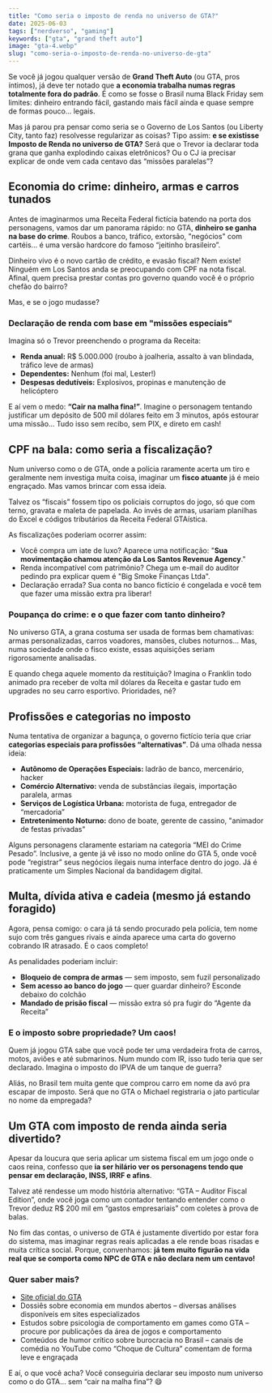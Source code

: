```yaml
---
title: "Como seria o imposto de renda no universo de GTA?"
date: 2025-06-03
tags: ["nerdverso", "gaming"]
keywords: ["gta", "grand theft auto"]
image: "gta-4.webp"
slug: "como-seria-o-imposto-de-renda-no-universo-de-gta"
---
```


Se você já jogou qualquer versão de **Grand Theft Auto** (ou GTA, pros íntimos), já deve ter notado que **a economia trabalha numas regras totalmente fora do padrão**. É como se fosse o Brasil numa Black Friday sem limites: dinheiro entrando fácil, gastando mais fácil ainda e quase sempre de formas pouco... legais.

Mas já parou pra pensar como seria se o Governo de Los Santos (ou Liberty City, tanto faz) resolvesse regularizar as coisas? Tipo assim: **e se existisse Imposto de Renda no universo de GTA?** Será que o Trevor ia declarar toda grana que ganha explodindo caixas eletrônicos? Ou o CJ ia precisar explicar de onde vem cada centavo das “missões paralelas”?

## Economia do crime: dinheiro, armas e carros tunados

Antes de imaginarmos uma Receita Federal fictícia batendo na porta dos personagens, vamos dar um panorama rápido: no GTA, **dinheiro se ganha na base do crime**. Roubos a banco, tráfico, extorsão, "negócios" com cartéis... é uma versão hardcore do famoso “jeitinho brasileiro”.

Dinheiro vivo é o novo cartão de crédito, e evasão fiscal? Nem existe! Ninguém em Los Santos anda se preocupando com CPF na nota fiscal. Afinal, quem precisa prestar contas pro governo quando você é o próprio chefão do bairro?

Mas, e se o jogo mudasse?

### Declaração de renda com base em "missões especiais"

Imagina só o Trevor preenchendo o programa da Receita:

*   **Renda anual:** R$ 5.000.000 (roubo à joalheria, assalto à van blindada, tráfico leve de armas)
*   **Dependentes:** Nenhum (foi mal, Lester!)
*   **Despesas dedutíveis:** Explosivos, propinas e manutenção de helicóptero

E aí vem o medo: **“Cair na malha fina!”**. Imagine o personagem tentando justificar um depósito de 500 mil dólares feito em 3 minutos, após estourar uma missão... Tudo isso sem recibo, sem PIX, e direto em cash!

## CPF na bala: como seria a fiscalização?

Num universo como o de GTA, onde a polícia raramente acerta um tiro e geralmente nem investiga muita coisa, imaginar um **fisco atuante** já é meio engraçado. Mas vamos brincar com essa ideia.

Talvez os “fiscais” fossem tipo os policiais corruptos do jogo, só que com terno, gravata e maleta de papelada. Ao invés de armas, usariam planilhas do Excel e códigos tributários da Receita Federal GTAística.

As fiscalizações poderiam ocorrer assim:

*   Você compra um iate de luxo? Aparece uma notificação: "**Sua movimentação chamou atenção da Los Santos Revenue Agency**."
*   Renda incompatível com patrimônio? Chega um e-mail do auditor pedindo pra explicar quem é "Big Smoke Finanças Ltda".
*   Declaração errada? Sua conta no banco fictício é congelada e você tem que fazer uma missão extra pra liberar!

### Poupança do crime: e o que fazer com tanto dinheiro?

No universo GTA, a grana costuma ser usada de formas bem chamativas: armas personalizadas, carros voadores, mansões, clubes noturnos... Mas, numa sociedade onde o fisco existe, essas aquisições seriam rigorosamente analisadas.

E quando chega aquele momento da restituição? Imagina o Franklin todo animado pra receber de volta mil dólares da Receita e gastar tudo em upgrades no seu carro esportivo. Prioridades, né?

## Profissões e categorias no imposto

Numa tentativa de organizar a bagunça, o governo fictício teria que criar **categorias especiais para profissões “alternativas”**. Dá uma olhada nessa ideia:

*   **Autônomo de Operações Especiais:** ladrão de banco, mercenário, hacker
*   **Comércio Alternativo:** venda de substâncias ilegais, importação paralela, armas
*   **Serviços de Logística Urbana:** motorista de fuga, entregador de “mercadoria”
*   **Entretenimento Noturno:** dono de boate, gerente de cassino, "animador de festas privadas"

Alguns personagens claramente estariam na categoria “MEI do Crime Pesado”. Inclusive, a gente já vê isso no modo online do GTA 5, onde você pode “registrar” seus negócios ilegais numa interface dentro do jogo. Já é praticamente um Simples Nacional da bandidagem digital.

## Multa, dívida ativa e cadeia (mesmo já estando foragido)

Agora, pensa comigo: o cara já tá sendo procurado pela polícia, tem nome sujo com três gangues rivais e ainda aparece uma carta do governo cobrando IR atrasado. É o caos completo!

As penalidades poderiam incluir:

*   **Bloqueio de compra de armas** — sem imposto, sem fuzil personalizado
*   **Sem acesso ao banco do jogo** — quer guardar dinheiro? Esconde debaixo do colchão
*   **Mandado de prisão fiscal** — missão extra só pra fugir do “Agente da Receita”

### E o imposto sobre propriedade? Um caos!

Quem já jogou GTA sabe que você pode ter uma verdadeira frota de carros, motos, aviões e até submarinos. Num mundo com IR, isso tudo teria que ser declarado. Imagina o imposto do IPVA de um tanque de guerra?

Aliás, no Brasil tem muita gente que comprou carro em nome da avó pra escapar de imposto. Será que no GTA o Michael registraria o jato particular no nome da empregada?

## Um GTA com imposto de renda ainda seria divertido?

Apesar da loucura que seria aplicar um sistema fiscal em um jogo onde o caos reina, confesso que **ia ser hilário ver os personagens tendo que pensar em declaração, INSS, IRRF e afins**.

Talvez até rendesse um modo história alternativo: “GTA – Auditor Fiscal Edition”, onde você joga como um contador tentando entender como o Trevor deduz R$ 200 mil em “gastos empresariais” com coletes à prova de balas.

No fim das contas, o universo de GTA é justamente divertido por estar fora do sistema, mas imaginar regras reais aplicadas a ele rende boas risadas e muita crítica social. Porque, convenhamos: **já tem muito figurão na vida real que se comporta como NPC de GTA e não declara nem um centavo!**

### Quer saber mais?

*   [Site oficial do GTA](https://rockstargames.com)
*   Dossiês sobre economia em mundos abertos – diversas análises disponíveis em sites especializados
*   Estudos sobre psicologia de comportamento em games como GTA – procure por publicações da área de jogos e comportamento
*   Conteúdos de humor crítico sobre burocracia no Brasil – canais de comédia no YouTube como “Choque de Cultura” comentam de forma leve e engraçada

E aí, o que você acha? Você conseguiria declarar seu imposto num universo como o do GTA… sem “cair na malha fina”? 😄